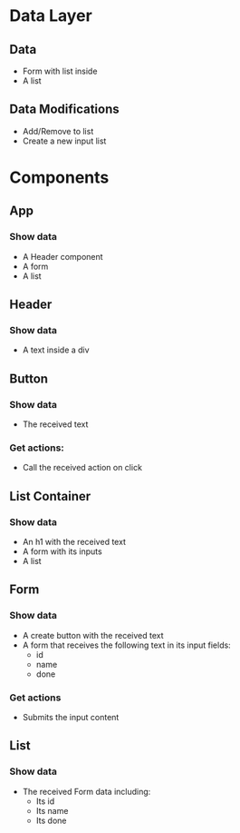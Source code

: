 # Data Layer

## Data

- Form with list inside
- A list

## Data Modifications

- Add/Remove to list
- Create a new input list

# Components

## App

### Show data

- A Header component
- A form
- A list

## Header

### Show data

- A text inside a div

## Button

### Show data

- The received text

### Get actions:

- Call the received action on click

## List Container

### Show data

- An h1 with the received text
- A form with its inputs
- A list

## Form

### Show data

- A create button with the received text
- A form that receives the following text in its input fields:
  - id
  - name
  - done

### Get actions

- Submits the input content

## List

### Show data

- The received Form data including:
  - Its id
  - Its name
  - Its done

